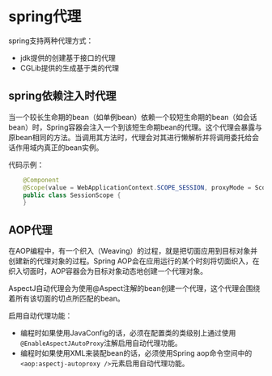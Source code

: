
# spring代理

spring支持两种代理方式：

- jdk提供的创建基于接口的代理
- CGLib提供的生成基于类的代理

## spring依赖注入时代理

当一个较长生命期的bean（如单例bean）依赖一个较短生命期的bean（如会话bean）时，Spring容器会注入一个到该短生命期bean的代理。这个代理会暴露与原bean相同的方法。当调用其方法时，代理会对其进行懒解析并将调用委托给会话作用域内真正的bean实例。

代码示例：

```java
    @Component
    @Scope(value = WebApplicationContext.SCOPE_SESSION, proxyMode = ScopedProxyMode.TARGET_CLASS)
    public class SessionScope {
    }
```

## AOP代理

在AOP编程中，有一个织入（Weaving）的过程，就是把切面应用到目标对象并创建新的代理对象的过程。Spring AOP会在应用运行的某个时刻将切面织入，在织入切面时，AOP容器会为目标对象动态地创建一个代理对象。

AspectJ自动代理会为使用@Aspect注解的bean创建一个代理，这个代理会围绕着所有该切面的切点所匹配的bean。

启用自动代理功能：

- 编程时如果使用JavaConfig的话，必须在配置类的类级别上通过使用`@EnableAspectJAutoProxy`注解启用自动代理功能。
- 编程时如果使用XML来装配bean的话，必须使用Spring aop命令空间中的`<aop:aspectj-autoproxy />`元素启用自动代理功能。
